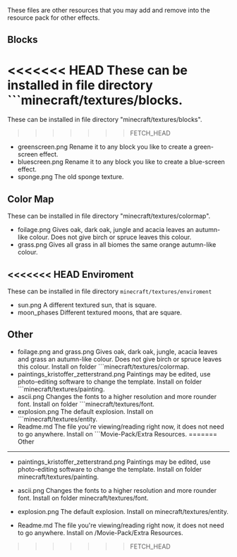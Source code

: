 These files are other resources that you may add and remove into the resource pack for other effects.

Blocks
--------
<<<<<<< HEAD
These can be installed in file directory ```minecraft/textures/blocks.
=======
These can be installed in file directory "minecraft/textures/blocks".
>>>>>>> FETCH_HEAD

- greenscreen.png  Rename it to any block you like to create a green-screen effect.
- bluescreen.png  Rename it to any block you like to create a blue-screen effect.
- sponge.png  The old sponge texture.

Color Map
---------
These can be installed in file directory "minecraft/textures/colormap".

- foilage.png  Gives oak, dark oak, jungle and acacia leaves an autumn-like colour. Does not give birch or spruce leaves this colour.
- grass.png  Gives all grass in all biomes the same orange autumn-like colour.

<<<<<<< HEAD
Enviroment
----------
These can be installed in file directory `minecraft/textures/enviroment`

- sun.png A different textured sun, that is square.
- moon_phases Different textured moons, that are square.

Other
-----

- foilage.png and grass.png Gives oak, dark oak, jungle, acacia leaves and grass an autumn-like colour. Does not give birch or spruce leaves this colour. Install on folder ```minecraft/textures/colormap.
- paintings_kristoffer_zetterstrand.png Paintings may be edited, use photo-editing software to change the template. Install on folder ```minecraft/textures/painting.
- ascii.png Changes the fonts to a higher resolution and more rounder font. Install on folder ```minecraft/textures/font.
- explosion.png The default explosion. Install on ```minecraft/textures/entity.
- Readme.md The file you're viewing/reading right now, it does not need to go anywhere. Install on ```Movie-Pack/Extra Resources.
=======
Other
-----

- paintings_kristoffer_zetterstrand.png  Paintings may be edited, use photo-editing software to change the template.
Install on folder minecraft/textures/painting.

- ascii.png  Changes the fonts to a higher resolution and more rounder font.
Install on folder minecraft/textures/font.

- explosion.png  The default explosion.
Install on minecraft/textures/entity.

- Readme.md  The file you're viewing/reading right now, it does not need to go anywhere.
Install on /Movie-Pack/Extra Resources.
>>>>>>> FETCH_HEAD
